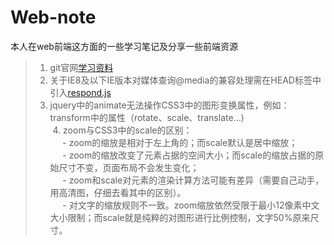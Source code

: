 # Web-note
本人在web前端这方面的一些学习笔记及分享一些前端资源
>  1. git官网[学习资料](https://git-scm.com/book/zh/v2) <br>
>  2. 关于IE8及以下IE版本对媒体查询@media的兼容处理需在HEAD标签中引入[respond.js](https://github.com/StrugglingBirds/Web-note/blob/master/respond.js) <br>
>  3. jquery中的animate无法操作CSS3中的图形变换属性，例如：transform中的属性（rotate、scale、translate...) <br>
>  4. zoom与CSS3中的scale的区别： <br>
      - zoom的缩放是相对于左上角的；而scale默认是居中缩放； <br>
      - zoom的缩放改变了元素占据的空间大小；而scale的缩放占据的原始尺寸不变，页面布局不会发生变化； <br>
      - zoom和scale对元素的渲染计算方法可能有差异（需要自己动手，用高清图，仔细去看其中的区别）。 <br>
      - 对文字的缩放规则不一致。zoom缩放依然受限于最小12像素中文大小限制；而scale就是纯粹的对图形进行比例控制，文字50%原来尺寸。 <br>
